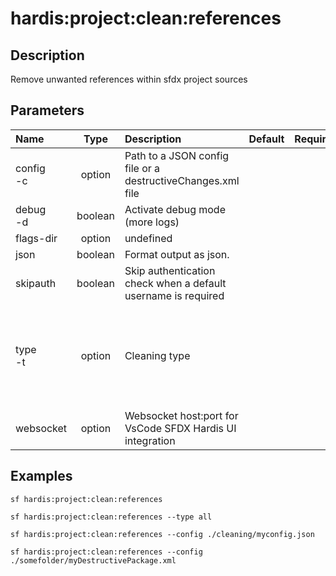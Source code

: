 <!-- This file has been generated with command 'sf hardis:doc:plugin:generate'. Please do not update it manually or it may be overwritten -->
# hardis:project:clean:references

## Description

Remove unwanted references within sfdx project sources

## Parameters

| Name          |  Type   | Description                                                   | Default | Required |                                                             Options                                                             |
|:--------------|:-------:|:--------------------------------------------------------------|:-------:|:--------:|:-------------------------------------------------------------------------------------------------------------------------------:|
| config<br/>-c | option  | Path to a JSON config file or a destructiveChanges.xml file   |         |          |                                                                                                                                 |
| debug<br/>-d  | boolean | Activate debug mode (more logs)                               |         |          |                                                                                                                                 |
| flags-dir     | option  | undefined                                                     |         |          |                                                                                                                                 |
| json          | boolean | Format output as json.                                        |         |          |                                                                                                                                 |
| skipauth      | boolean | Skip authentication check when a default username is required |         |          |                                                                                                                                 |
| type<br/>-t   | option  | Cleaning type                                                 |         |          | all<br/>caseentitlement<br/>dashboards<br/>datadotcom<br/>destructivechanges<br/>localfields<br/>productrequest<br/>entitlement |
| websocket     | option  | Websocket host:port for VsCode SFDX Hardis UI integration     |         |          |                                                                                                                                 |

## Examples

```shell
sf hardis:project:clean:references
```

```shell
sf hardis:project:clean:references --type all
```

```shell
sf hardis:project:clean:references --config ./cleaning/myconfig.json
```

```shell
sf hardis:project:clean:references --config ./somefolder/myDestructivePackage.xml
```


